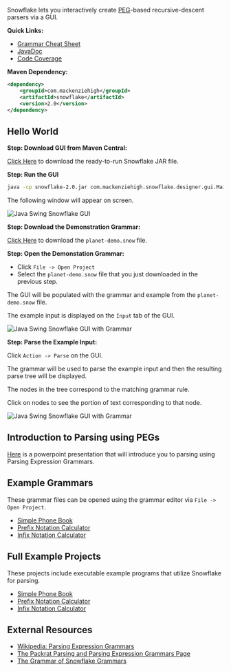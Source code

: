 Snowflake lets you interactively create [PEG](https://en.wikipedia.org/wiki/Parsing_expression_grammar)-based recursive-descent parsers via a GUI.

**Quick Links:**
+ [Grammar Cheat Sheet](examples/CheatSheet.md)
+ [JavaDoc](https://mackenzie-high.github.io/snowflake/javadoc/com/mackenziehigh/snowflake/package-summary.html)
+ [Code Coverage](https://mackenzie-high.github.io/snowflake/jacoco/com.mackenziehigh.snowflake/index.html)

**Maven Dependency:**

```xml
<dependency>
    <groupId>com.mackenziehigh</groupId>
    <artifactId>snowflake</artifactId>
    <version>2.0</version>
</dependency>
```

## Hello World

**Step: Download GUI from Maven Central:**

[Click Here](https://repo.maven.apache.org/maven2/com/mackenziehigh/snowflake/2.0/snowflake-2.0.jar) to download the ready-to-run Snowflake JAR file.

**Step: Run the GUI**

```bash
java -cp snowflake-2.0.jar com.mackenziehigh.snowflake.designer.gui.MainWindow
```

The following window will appear on screen.

![Java Swing Snowflake GUI][window1]

[window1]: https://www.mackenziehigh.com/snowflake/v2_0/intro/Window_1.png

**Step: Download the Demonstration Grammar:**

[Click Here](https://www.mackenziehigh.com/snowflake/v2_0/grammars/planet-demo.snow) to download the `planet-demo.snow` file.

**Step: Open the Demonstation Grammar:**

+ Click `File -> Open Project`
+ Select the `planet-demo.snow` file that you just downloaded in the previous step.

The GUI will be populated with the grammar and example from the `planet-demo.snow` file.

The example input is displayed on the `Input` tab of the GUI.

![Java Swing Snowflake GUI with Grammar][window2]

[window2]: https://www.mackenziehigh.com/snowflake/v2_0/intro/Window_2.png

**Step: Parse the Example Input:**

Click `Action -> Parse` on the GUI.

The grammar will be used to parse the example input and then the resulting parse tree will be displayed.

The nodes in the tree correspond to the matching grammar rule.

Click on nodes to see the portion of text corresponding to that node.

![Java Swing Snowflake GUI with Grammar][window4]

[window4]: https://www.mackenziehigh.com/snowflake/v2_0/intro/Window_4.png

## Introduction to Parsing using PEGs

[Here](https://www.mackenziehigh.com/snowflake/v2_0/Grammars.pdf) is a powerpoint presentation that will introduce you to parsing using Parsing Expression Grammars.

## Example Grammars

These grammar files can be opened using the grammar editor via `File -> Open Project`.

+ [Simple Phone Book](https://www.mackenziehigh.com/snowflake/v2_0/grammars/phonebook.snow)
+ [Prefix Notation Calculator](https://www.mackenziehigh.com/snowflake/v2_0/grammars/prefix.snow)
+ [Infix Notation Calculator](https://www.mackenziehigh.com/snowflake/v2_0/grammars/infix.snow)

## Full Example Projects

These projects include executable example programs that utilize Snowflake for parsing.

+ [Simple Phone Book](examples/phonebook-example/)
+ [Prefix Notation Calculator](examples/prefix-calculator-example)
+ [Infix Notation Calculator](examples/infix-calculator-example)

## External Resources

+ [Wikipedia: Parsing Expression Grammars](https://en.wikipedia.org/wiki/Parsing_expression_grammar)
+ [The Packrat Parsing and Parsing Expression Grammars Page](https://bford.info/packrat/)
+ [The Grammar of Snowflake Grammars](snowflake/src/main/java/com/mackenziehigh/snowflake/parsergen/GrammarOfGrammars.txt)

